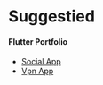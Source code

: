 # Suggestied
#### Flutter Portfolio
+ [Social App](./portfolio/social_app/README.md)
+ [Vpn App](./portfolio/vpn_design/README.md)
